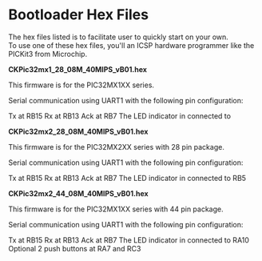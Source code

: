 
Bootloader Hex Files
======================
The hex files listed is to facilitate user to quickly start on your own.  
To use one of these hex files, you'll an ICSP hardware programmer like the PICKit3 from Microchip.


**CKPic32mx1_28_08M_40MIPS_vB01.hex**

This firmware is for the PIC32MX1XX series.

Serial communication using UART1 with the following pin configuration:

Tx at RB15
Rx at RB13
Ack at RB7
The LED indicator in connected to 



**CKPic32mx2_28_08M_40MIPS_vB01.hex**

This firmware is for the PIC32MX2XX series with 28 pin package.

Serial communication using UART1 with the following pin configuration:

Tx at RB15
Rx at RB13
Ack at RB7
The LED indicator in connected to RB5



**CKPic32mx2_44_08M_40MIPS_vB01.hex**

This firmware is for the PIC32MX1XX series with 44 pin package.

Serial communication using UART1 with the following pin configuration:

Tx at RB15
Rx at RB13
Ack at RB7
The LED indicator in connected to RA10
Optional 2 push buttons at RA7 and RC3


